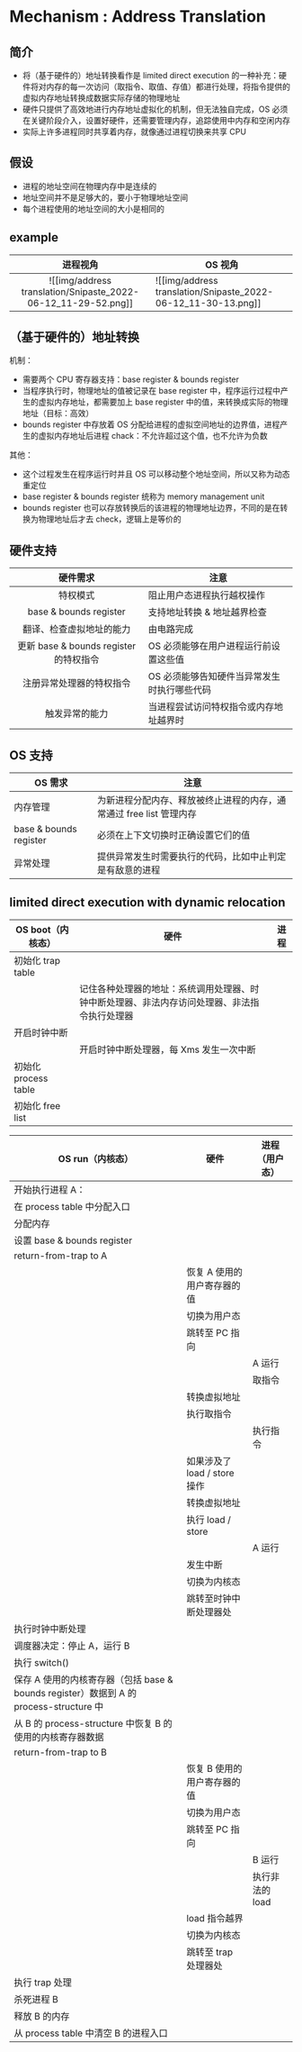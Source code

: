 # Mechanism : Address Translation

## 简介

* 将（基于硬件的）地址转换看作是 limited direct execution 的一种补充：硬件将对内存的每一次访问（取指令、取值、存值）都进行处理，将指令提供的虚拟内存地址转换成数据实际存储的物理地址
* 硬件只提供了高效地进行内存地址虚拟化的机制，但无法独自完成，OS 必须在关键阶段介入，设置好硬件，还需要管理内存，追踪使用中内存和空闲内存
* 实际上许多进程同时共享着内存，就像通过进程切换来共享 CPU

## 假设

* 进程的地址空间在物理内存中是连续的
* 地址空间并不是足够大的，要小于物理地址空间
* 每个进程使用的地址空间的大小是相同的

## example

|                           进程视角                            | OS 视角                                                       |
|:-------------------------------------------------------------:| ------------------------------------------------------------- |
| ![[img/address translation/Snipaste_2022-06-12_11-29-52.png]] | ![[img/address translation/Snipaste_2022-06-12_11-30-13.png]] |

## （基于硬件的）地址转换

机制：
* 需要两个 CPU 寄存器支持：base register & bounds register
* 当程序执行时，物理地址的值被记录在 base register 中，程序运行过程中产生的虚拟内存地址，都需要加上 base register 中的值，来转换成实际的物理地址（目标：高效）
* bounds register 中存放着 OS 分配给进程的虚拟空间地址的边界值，进程产生的虚拟内存地址后进程 chack：不允许超过这个值，也不允许为负数

其他：
* 这个过程发生在程序运行时并且 OS 可以移动整个地址空间，所以又称为动态重定位
* base register & bounds register 统称为 memory management unit
* bounds register 也可以存放转换后的该进程的物理地址边界，不同的是在转换为物理地址后才去 check，逻辑上是等价的

## 硬件支持

|                硬件需求                | 注意                                        |
|:--------------------------------------:| ------------------------------------------- |
|                特权模式                | 阻止用户态进程执行越权操作                  |
|         base & bounds register         | 支持地址转换 & 地址越界检查                 |
|        翻译、检查虚拟地址的能力        | 由电路完成                                  |
| 更新 base & bounds register 的特权指令 | OS 必须能够在用户进程运行前设置这些值       |
|        注册异常处理器的特权指令        | OS 必须能够告知硬件当异常发生时执行哪些代码 |
|             触发异常的能力             | 当进程尝试访问特权指令或内存地址越界时      |

## OS 支持

| OS 需求                | 注意                                                                |
| ---------------------- | ------------------------------------------------------------------- |
| 内存管理               | 为新进程分配内存、释放被终止进程的内存，通常通过 free list 管理内存 |
| base & bounds register | 必须在上下文切换时正确设置它们的值                                  |
| 异常处理               | 提供异常发生时需要执行的代码，比如中止判定是有敌意的进程            |
 
## limited direct execution with dynamic relocation

| OS boot（内核态）    | 硬件                                                                                         | 进程 |
| -------------------- | -------------------------------------------------------------------------------------------- | ---- |
| 初始化 trap table    |                                                                                              |      |
|                      | 记住各种处理器的地址：系统调用处理器、时钟中断处理器、非法内存访问处理器、非法指令执行处理器 |      |
| 开启时钟中断         |                                                                                              |      |
|                      | 开启时钟中断处理器，每 Xms 发生一次中断                                                      |      |
| 初始化 process table |                                                                                              |      |
| 初始化 free list     |                                                                                              |      |

| OS run（内核态）                                                                       | 硬件                         | 进程（用户态）  |
| -------------------------------------------------------------------------------------- | ---------------------------- | --------------- |
| 开始执行进程 A：                                                                       |                              |                 |
| 在 process table 中分配入口                                                            |                              |                 |
| 分配内存                                                                               |                              |                 |
| 设置 base & bounds register                                                            |                              |                 |
| return-from-trap to A                                                                  |                              |                 |
|                                                                                        | 恢复 A 使用的用户寄存器的值  |                 |
|                                                                                        | 切换为用户态                 |                 |
|                                                                                        | 跳转至 PC 指向               |                 |
|                                                                                        |                              | A 运行          |
|                                                                                        |                              | 取指令          |
|                                                                                        | 转换虚拟地址                 |                 |
|                                                                                        | 执行取指令                   |                 |
|                                                                                        |                              | 执行指令        |
|                                                                                        | 如果涉及了 load / store 操作 |                 |
|                                                                                        | 转换虚拟地址                 |                 |
|                                                                                        | 执行 load / store            |                 |
|                                                                                        |                              | A 运行          |
|                                                                                        | 发生中断                     |                 |
|                                                                                        | 切换为内核态                 |                 |
|                                                                                        | 跳转至时钟中断处理器处       |                 |
| 执行时钟中断处理                                                                       |                              |                 |
| 调度器决定：停止 A，运行 B                                                             |                              |                 |
| 执行 switch()                                                                          |                              |                 |
| 保存 A 使用的内核寄存器（包括 base & bounds register）数据到 A 的 process-structure 中 |                              |                 |
| 从 B 的 process-structure 中恢复 B 的使用的内核寄存器数据                              |                              |                 |
| return-from-trap to B                                                                  |                              |                 |
|                                                                                        | 恢复 B 使用的用户寄存器的值  |                 |
|                                                                                        | 切换为用户态                 |                 |
|                                                                                        | 跳转至 PC 指向               |                 |
|                                                                                        |                              | B 运行          |
|                                                                                        |                              | 执行非法的 load |
|                                                                                        | load 指令越界                |                 |
|                                                                                        | 切换为内核态                 |                 |
|                                                                                        | 跳转至 trap 处理器处         |                 |
| 执行 trap 处理                                                                         |                              |                 |
| 杀死进程 B                                                                             |                              |                 |
| 释放 B 的内存                                                                          |                              |                 |
| 从 process table 中清空 B 的进程入口                                                   |                              |                 |